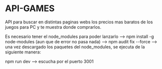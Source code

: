 # API-GAMES
API para buscar en distintas paginas webs los precios mas baratos de los juegos para PC y te muestra donde comprarlos.

Es necesario tener el node_modules para poder lanzarlo --> npm install -g node-modules (aun que de error no pasa nada) --> npm audit fix --force --> una vez descargado los paquetes del node_modules, se ejecuta de la siguiente manera:

npm run dev --> escucha por el puerto 3001
